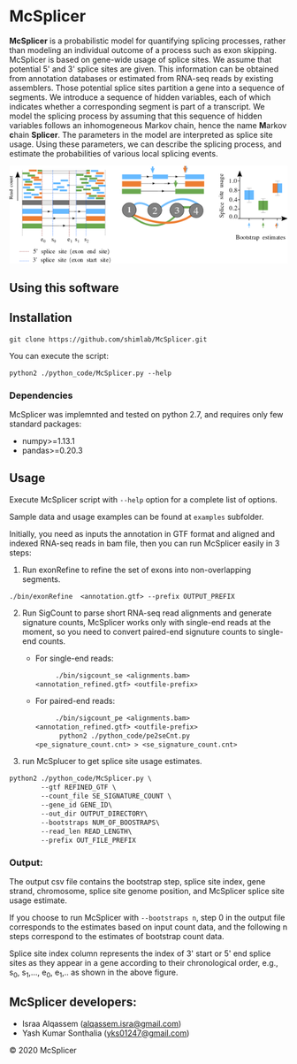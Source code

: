 McSplicer
=========
**McSplicer** is a probabilistic model for quantifying splicing processes, rather than modeling an individual outcome of a process such as exon skipping. McSplicer is based on gene-wide usage of splice sites. We assume that potential 5' and 3' splice sites are given. This information can be obtained from annotation databases or estimated from RNA-seq reads by existing assemblers.  Those potential splice sites partition a gene into a sequence of segments. We introduce a sequence of hidden variables, each of which indicates whether a corresponding segment is part of a transcript. We model the splicing process by assuming that this sequence of hidden variables follows an inhomogeneous Markov chain, hence the name **M**arkov **c**hain **Splicer**. The parameters in the model are interpreted as splice site usage. Using these parameters, we can describe the splicing process, and estimate the probabilities of various local splicing events.


   ![McSplicer](https://github.com/canzarlab/McSplicer/blob/master/Figures/McSplicer_summary.png) 



Using this software
-------------------

## Installation<a name="installation"></a>

```shell
git clone https://github.com/shimlab/McSplicer.git
```

You can execute the script:

```shell
python2 ./python_code/McSplicer.py --help
```


### Dependencies<a name="dependencies"></a>

McSplicer was implemnted and tested on python 2.7, and requires only few standard packages:
- numpy>=1.13.1
- pandas>=0.20.3

## Usage <a name="usage"></a>


Execute McSplicer script with `--help` option for a complete list of options.  

Sample data and usage examples can be found at `examples` subfolder.

Initially, you need as inputs the annotation in GTF format and aligned and indexed RNA-seq reads in bam file, then you can run McSplicer easily in 3 steps:

1. Run exonRefine to refine the set of exons into non-overlapping segments.

```shell
./bin/exonRefine  <annotation.gtf> --prefix OUTPUT_PREFIX
```

2. Run SigCount to parse short RNA-seq read alignments and generate signature counts, McSplicer works only with single-end reads at the moment, so you need to convert paired-end signuture counts to single-end counts.

    * For single-end reads:

               
               ./bin/sigcount_se <alignments.bam> <annotation_refined.gtf> <outfile-prefix>
               
  
    * For paired-end reads:

               
               ./bin/sigcount_pe <alignments.bam> <annotation_refined.gtf> <outfile-prefix>
	            python2 ./python_code/pe2seCnt.py <pe_signature_count.cnt> > <se_signature_count.cnt>
               
	      
	       
		
3. run McSplucer to get splice site usage estimates.

```shell
python2 ./python_code/McSplicer.py \
		--gtf REFINED_GTF \
		--count_file SE_SIGNATURE_COUNT \
		--gene_id GENE_ID\
		--out_dir OUTPUT_DIRECTORY\
		--bootstraps NUM_OF_BOOSTRAPS\
		--read_len READ_LENGTH\
		--prefix OUT_FILE_PREFIX

  ```

### Output: ###

The output csv file contains the bootstrap step, splice site index, gene strand, chromosome, splice site genome position, and McSplicer splice site usage estimate.
 
 If you choose to run McSplicer with ```--bootstraps n```, step 0 in the output file corresponds to the estimates based on input count data, and the following n steps correspond to the estimates of bootstrap count data.
 
 Splice site index column represents the index of 3' start or 5' end splice sites as they appear in a gene according to their chronological order, e.g., s<sub>0</sub>, s<sub>1</sub>,..., e<sub>0</sub>, e<sub>1</sub>,.. as shown in the above figure.


McSplicer developers:
----------------------------
* Israa Alqassem (alqassem.isra@gmail.com)
* Yash Kumar Sonthalia (yks01247@gmail.com)


&copy; 2020 McSplicer





